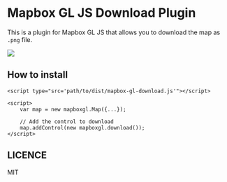 # Mapbox GL JS Download Plugin

This is a plugin for Mapbox GL JS that allows you to download the map as `.png` file.

![](https://www.evernote.com/l/ABW7C9vzeu9FsrMfu900lhOknLVdcP-vcCQB/image.png)

## How to install

```
<script type="src='path/to/dist/mapbox-gl-download.js'"></script>

<script>
    var map = new mapboxgl.Map({...});

    // Add the control to download
    map.addControl(new mapboxgl.download());
</script>
```

## LICENCE

MIT